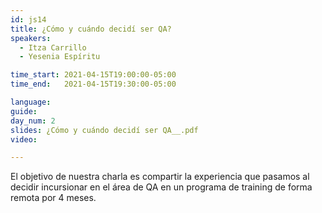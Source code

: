```yaml
---
id: js14
title: ¿Cómo y cuándo decidí ser QA?
speakers:
  - Itza Carrillo
  - Yesenia Espíritu 

time_start: 2021-04-15T19:00:00-05:00
time_end:   2021-04-15T19:30:00-05:00

language: 
guide:
day_num: 2
slides: ¿Cómo y cuándo decidí ser QA__.pdf
video: 

---
```


El objetivo de nuestra charla es compartir la experiencia que pasamos al decidir incursionar en el área de QA en un programa de training de forma remota por 4 meses.



